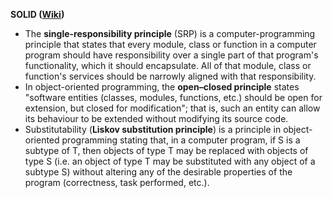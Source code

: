 
**SOLID ([Wiki](https://en.wikipedia.org/wiki/SOLID))**
- The **single-responsibility principle** (SRP) is a computer-programming principle that states that every module, class or function in a computer program should have responsibility over a single part of that program's functionality, which it should encapsulate. All of that module, class or function's services should be narrowly aligned with that responsibility.
- In object-oriented programming, the **open–closed principle** states "software entities (classes, modules, functions, etc.) should be open for extension, but closed for modification"; that is, such an entity can allow its behaviour to be extended without modifying its source code.
- Substitutability (**Liskov substitution principle**) is a principle in object-oriented programming stating that, in a computer program, if S is a subtype of T, then objects of type T may be replaced with objects of type S (i.e. an object of type T may be substituted with any object of a subtype S) without altering any of the desirable properties of the program (correctness, task performed, etc.).

